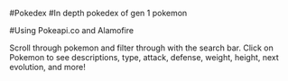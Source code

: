 #Pokedex
#In depth pokedex of gen 1 pokemon

#Using Pokeapi.co and Alamofire

Scroll through pokemon and filter through with the search bar.
Click on Pokemon to see descriptions, type, attack, defense, weight, height, next evolution, and more!